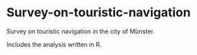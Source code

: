 # Survey-on-touristic-navigation
Survey on touristic navigation in the city of Münster.

Includes the analysis written in R.
